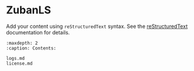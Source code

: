 ZubanLS
=======

Add your content using `reStructuredText` syntax. See the
[reStructuredText](https://www.sphinx-doc.org/en/master/usage/restructuredtext/index.html)
documentation for details.


```{toctree}
:maxdepth: 2
:caption: Contents:

logs.md
license.md
```
